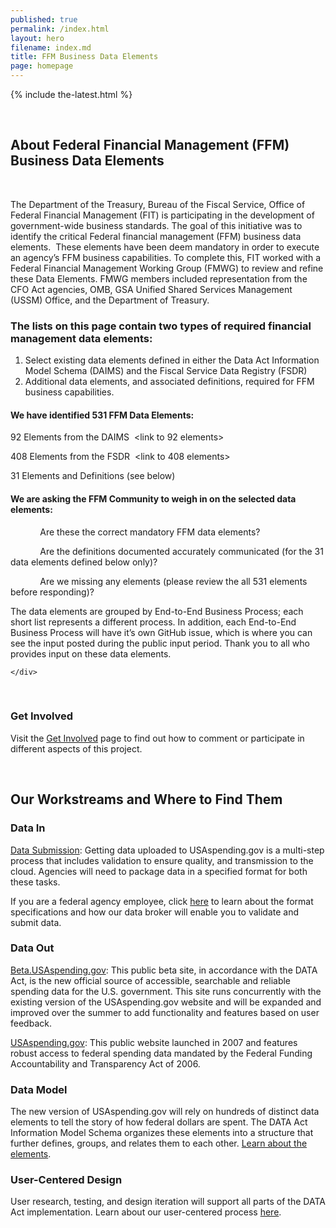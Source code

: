 ```yaml
---
published: true
permalink: /index.html
layout: hero
filename: index.md
title: FFM Business Data Elements
page: homepage
---
```


{% include the-latest.html %}

<div class="row">
    <div class="col-md-8">
        <h2 class="mt-0">About Federal
Financial Management (FFM) Business Data Elements</h2>

        <p>

The
Department of the Treasury, Bureau of the Fiscal Service, Office of Federal
Financial Management (FIT) is participating in the development of
government-wide business standards. The goal of this initiative was to identify
the critical Federal financial management (FFM) business data elements.  These elements have been deem mandatory in
order to execute an agency’s FFM business capabilities. To complete this, FIT worked
with a Federal Financial Management Working Group (FMWG) to review and refine
these Data Elements. FMWG members included representation from the CFO Act
agencies, OMB, GSA Unified Shared Services Management (USSM) Office, and the
Department of Treasury.
</p>

<h3 class="mt-0">
The
lists on this page contain two types of required financial management data
elements:</h3>




 1. Select
     existing data elements defined in either the Data Act Information Model
     Schema (DAIMS) and the Fiscal Service Data Registry (FSDR)
 2. Additional
     data elements, and associated definitions, required for FFM business
     capabilities.


<h4 class="mt-0">We have identified 531 FFM
Data Elements:</h4>

92
Elements from the DAIMS  <link to 92
elements> <link to DAIMS>

408
Elements from the FSDR  <link to 408
elements> <link to FSDR TFM>

31
Elements and Definitions (see below)

<h4 class="mt-0">We are
asking the FFM Community to weigh in on the selected data elements:</h4>

            Are these the correct mandatory FFM data
elements?

            Are the definitions documented
accurately communicated (for the 31 data elements defined below only)?

            Are we missing any elements (please review the all 531 elements
before responding)?
       <p>The
data elements are grouped by End-to-End Business Process; each short list
represents a different process. In addition, each End-to-End Business Process will
have it’s own GitHub issue, which is where you can see the input posted during
the public input period. Thank you to all who provides input on these data
elements.</p>

    </div>
  <div class="col-md-4">
    <div class="panel panel-default">
        <div class="panel-heading">
            <h3>Get Involved</h3>
        </div>
        <div class="panel-body">
            <p>Visit the <a href="{{ site.baseurl }}/get-involved/" title="Get Involved">Get Involved</a> page to find out how to comment or participate in different aspects of this project.</p>
        </div>
    </div>
</div>
  

</div>
<div class="row mt-40">
    <div class="col-md-12">
        <h2>Our Workstreams and Where to Find Them</h2>
    </div>
    <div class="panel-container">
        <div class="col-md-6">
            <div class="panel panel-default short-col">
                <div class="panel-heading">
                    <h3>Data In</h3>
                </div>
                <div class="panel-body">
                    <div class="media">
                        <div class="media-left">
                            <span class="glyphicon glyphicon-cloud-upload"></span>
                        </div>
                        <div class="media-body">
                            <p><a href="https://community.max.gov/download/attachments/754091528/Data Submission Process 20170509.pdf?api=v2" title="Data Submission" target='_blank'>Data Submission</a>: Getting data uploaded to USAspending.gov is a multi-step process that includes validation to ensure quality, and transmission to the cloud. Agencies will need to package data in a specified format for both these tasks.</p>
                            <p>If you are a federal agency employee, click <a href="https://community.max.gov/download/attachments/754091528/Data Submission Process 20170509.pdf?api=v2" title="Learn about format specifications">here</a> to learn about the format specifications and how our data broker will enable you to validate and submit data.</p>
                        </div>
                    </div>
                </div>
            </div>
        </div>
        <div class="col-md-6">
            <div class="panel panel-default tall-col">
                <div class="panel-heading">
                    <h3>Data Out</h3>
                </div>
                <div class="panel-body">
                    <div class="media">
                        <div class="media-left">
                            <span class="beta-usaspend-logo"></span>
                        </div>
                        <div class="media-body">
                            <p><a href="https://beta.usaspending.gov/" title="Beta.USAspending.gov">Beta.USAspending.gov</a>: This public beta site, in accordance with the DATA Act, is the new official source of accessible, searchable and reliable spending data for the U.S. government. This site runs concurrently with the existing version of the USAspending.gov website and will be expanded and improved over the summer to add functionality and features based on user feedback. </p>
                        </div>
                    </div>
                    <div class="media">
                        <div class="media-left">
                            <span class="usaspend-logo"></span>
                        </div>
                        <div class="media-body">
                            <p><a href="https://www.usaspending.gov/Pages/Default.aspx" title="USAspending.gov">USAspending.gov</a>: This public website launched in 2007 and features robust access to federal spending data mandated by the Federal Funding Accountability and Transparency Act of 2006.</p>
                        </div>
                    </div>
                </div>
            </div>
        </div>
    </div>
</div>

<div class="row">
    <div class="col-md-12">
        <div class="panel panel-default">
            <div class="panel-heading">
                <h3>Data Model</h3>
            </div>
            <div class="panel-body">
                <div class="media">
                    <div class="media-left">
                        <span class="glyphicon glyphicon-list-alt"></span>
                    </div>
                    <div class="media-body">
                        <p>The new version of USAspending.gov will rely on hundreds of distinct data elements to tell the story of how federal dollars are spent. The DATA Act Information Model Schema organizes these elements into a structure that further defines, groups, and relates them to each other. <a href="{{site.baseurl}}/data-model/">Learn about the elements</a>.</p>
                    </div>
                </div>
            </div>
        </div>
    </div>
</div>
<div class="row">
    <div class="col-md-12">
        <div class="panel panel-default">
            <div class="panel-heading">
                <h3>User-Centered Design</h3>
            </div>
            <div class="panel-body">
                <div class="media">
                    <div class="media-left">
                        <span class="usability-icon"></span>
                    </div>
                    <div class="media-body">
                        <p>User research, testing, and design iteration will support all parts of the DATA Act implementation. Learn about our user-centered process <a href="{{ site.baseurl }}/user-centered-design/">here</a>.</p>
                    </div>
                </div>
            </div>
        </div>
    </div>
</div>
